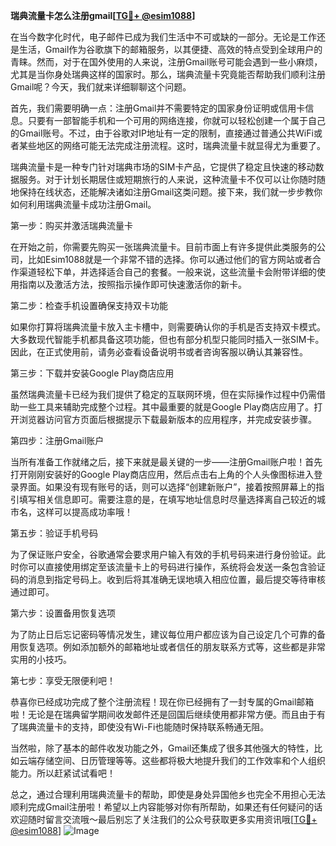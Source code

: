 **瑞典流量卡怎么注册gmail[[TG💪+ @esim1088](https://t.me/s/esim1088)]**

在当今数字化时代，电子邮件已成为我们生活中不可或缺的一部分。无论是工作还是生活，Gmail作为谷歌旗下的邮箱服务，以其便捷、高效的特点受到全球用户的青睐。然而，对于在国外使用的人来说，注册Gmail账号可能会遇到一些小麻烦，尤其是当你身处瑞典这样的国家时。那么，瑞典流量卡究竟能否帮助我们顺利注册Gmail呢？今天，我们就来详细聊聊这个问题。

首先，我们需要明确一点：注册Gmail并不需要特定的国家身份证明或信用卡信息。只要有一部智能手机和一个可用的网络连接，你就可以轻松创建一个属于自己的Gmail账号。不过，由于谷歌对IP地址有一定的限制，直接通过普通公共WiFi或者某些地区的网络可能无法完成注册流程。这时，瑞典流量卡就显得尤为重要了。

瑞典流量卡是一种专门针对瑞典市场的SIM卡产品，它提供了稳定且快速的移动数据服务。对于计划长期居住或短期旅行的人来说，这种流量卡不仅可以让你随时随地保持在线状态，还能解决诸如注册Gmail这类问题。接下来，我们就一步步教你如何利用瑞典流量卡成功注册Gmail。

第一步：购买并激活瑞典流量卡

在开始之前，你需要先购买一张瑞典流量卡。目前市面上有许多提供此类服务的公司，比如Esim1088就是一个非常不错的选择。你可以通过他们的官方网站或者合作渠道轻松下单，并选择适合自己的套餐。一般来说，这些流量卡会附带详细的使用指南以及激活方法，按照指示操作即可快速激活你的新卡。

第二步：检查手机设置确保支持双卡功能

如果你打算将瑞典流量卡放入主卡槽中，则需要确认你的手机是否支持双卡模式。大多数现代智能手机都具备这项功能，但也有部分机型只能同时插入一张SIM卡。因此，在正式使用前，请务必查看设备说明书或者咨询客服以确认其兼容性。

第三步：下载并安装Google Play商店应用

虽然瑞典流量卡已经为我们提供了稳定的互联网环境，但在实际操作过程中仍需借助一些工具来辅助完成整个过程。其中最重要的就是Google Play商店应用了。打开浏览器访问官方页面后根据提示下载最新版本的应用程序，并完成安装步骤。

第四步：注册Gmail账户

当所有准备工作就绪之后，接下来就是最关键的一步——注册Gmail账户啦！首先打开刚刚安装好的Google Play商店应用，然后点击右上角的个人头像图标进入登录界面。如果没有现有账号的话，则可以选择“创建新账户”，接着按照屏幕上的指引填写相关信息即可。需要注意的是，在填写地址信息时尽量选择离自己较近的城市名，这样可以提高成功率哦！

第五步：验证手机号码

为了保证账户安全，谷歌通常会要求用户输入有效的手机号码来进行身份验证。此时你可以直接使用绑定至该流量卡上的号码进行操作，系统将会发送一条包含验证码的消息到指定号码上。收到后将其准确无误地填入相应位置，最后提交等待审核通过即可。

第六步：设置备用恢复选项

为了防止日后忘记密码等情况发生，建议每位用户都应该为自己设定几个可靠的备用恢复选项。例如添加额外的邮箱地址或者信任的朋友联系方式等，这些都是非常实用的小技巧。

第七步：享受无限便利吧！

恭喜你已经成功完成了整个注册流程！现在你已经拥有了一封专属的Gmail邮箱啦！无论是在瑞典留学期间收发邮件还是回国后继续使用都非常方便。而且由于有了瑞典流量卡的支持，即使没有Wi-Fi也能随时保持联系畅通无阻。

当然啦，除了基本的邮件收发功能之外，Gmail还集成了很多其他强大的特性，比如云端存储空间、日历管理等等。这些都将极大地提升我们的工作效率和个人组织能力。所以赶紧试试看吧！

总之，通过合理利用瑞典流量卡的帮助，即使是身处异国他乡也完全不用担心无法顺利完成Gmail注册啦！希望以上内容能够对你有所帮助，如果还有任何疑问的话欢迎随时留言交流哦～最后别忘了关注我们的公众号获取更多实用资讯哦[[TG💪+ @esim1088](https://t.me/s/esim1088)] ![Image](https://i.postimg.cc/4NQfJmqS/Snipaste-2025-05-13-00-14-12.png)